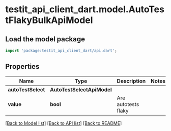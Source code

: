 # testit_api_client_dart.model.AutoTestFlakyBulkApiModel

## Load the model package
```dart
import 'package:testit_api_client_dart/api.dart';
```

## Properties
Name | Type | Description | Notes
------------ | ------------- | ------------- | -------------
**autoTestSelect** | [**AutoTestSelectApiModel**](AutoTestSelectApiModel.md) |  | 
**value** | **bool** | Are autotests flaky | 

[[Back to Model list]](../README.md#documentation-for-models) [[Back to API list]](../README.md#documentation-for-api-endpoints) [[Back to README]](../README.md)


